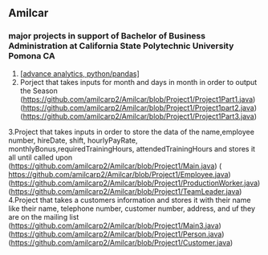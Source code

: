 ## Amilcar
### major projects in support of Bachelor of Business Administration at California State Polytechnic University Pomona CA 

1. [[advance analytics, python/pandas]](https://github.com/amilcarp2/amilcarp/blob/main/An_ulta_Project%20(2).ipynb)
2. Porject that takes inputs for month and days in month in order to output the Season
   (https://github.com/amilcarp2/Amilcar/blob/Project1/Project1Part1.java)
   (https://github.com/amilcarp2/Amilcar/blob/Project1/Project1part2.java)
   (https://github.com/amilcarp2/Amilcar/blob/Project1/Project1Part3.java)
   
 3.Project that takes inputs in order to store the data of the name,employee number, hireDate, shift, hourlyPayRate, monthlyBonus,requiredTrainingHours, attendedTrainingHours and stores it all until called upon
(https://github.com/amilcarp2/Amilcar/blob/Project1/Main.java)
( https://github.com/amilcarp2/Amilcar/blob/Project1/Employee.java)
(https://github.com/amilcarp2/Amilcar/blob/Project1/ProductionWorker.java)
(https://github.com/amilcarp2/Amilcar/blob/Project1/TeamLeader.java)
 4.Project that takes a customers information and stores it with their name like their name, telephone number, customer number, address, and uf they are on the mailing list
(https://github.com/amilcarp2/Amilcar/blob/Project1/Main3.java)
(https://github.com/amilcarp2/Amilcar/blob/Project1/Person.java)
(https://github.com/amilcarp2/Amilcar/blob/Project1/Customer.java)
